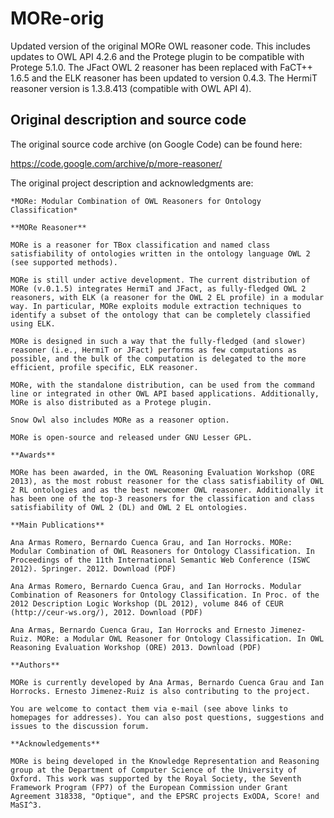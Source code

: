# MORe-orig
Updated version of the original MORe OWL reasoner code.  This includes updates to OWL API 4.2.6 and the Protege plugin to be compatible with Protege 5.1.0.  The JFact OWL 2 reasoner has been replaced with FaCT++ 1.6.5 and the ELK reasoner has been updated to version 0.4.3.  The HermiT reasoner version is 1.3.8.413 (compatible with OWL API 4). 

## Original description and source code

The original source code archive (on Google Code) can be found here:

https://code.google.com/archive/p/more-reasoner/

The original project description and acknowledgments are:
```
*MORe: Modular Combination of OWL Reasoners for Ontology Classification*

**MORe Reasoner**

MORe is a reasoner for TBox classification and named class satisfiability of ontologies written in the ontology language OWL 2 (see supported methods).

MORe is still under active development. The current distribution of MORe (v.0.1.5) integrates HermiT and JFact, as fully-fledged OWL 2 reasoners, with ELK (a reasoner for the OWL 2 EL profile) in a modular way. In particular, MORe exploits module extraction techniques to identify a subset of the ontology that can be completely classified using ELK.

MORe is designed in such a way that the fully-fledged (and slower) reasoner (i.e., HermiT or JFact) performs as few computations as possible, and the bulk of the computation is delegated to the more efficient, profile specific, ELK reasoner.

MORe, with the standalone distribution, can be used from the command line or integrated in other OWL API based applications. Additionally, MORe is also distributed as a Protege plugin.

Snow Owl also includes MORe as a reasoner option.

MORe is open-source and released under GNU Lesser GPL.

**Awards**

MORe has been awarded, in the OWL Reasoning Evaluation Workshop (ORE 2013), as the most robust reasoner for the class satisfiability of OWL 2 RL ontologies and as the best newcomer OWL reasoner. Additionally it has been one of the top-3 reasoners for the classification and class satisfiability of OWL 2 (DL) and OWL 2 EL ontologies.

**Main Publications**

Ana Armas Romero, Bernardo Cuenca Grau, and Ian Horrocks. MORe: Modular Combination of OWL Reasoners for Ontology Classification. In Proceedings of the 11th International Semantic Web Conference (ISWC 2012). Springer. 2012. Download (PDF)

Ana Armas Romero, Bernardo Cuenca Grau, and Ian Horrocks. Modular Combination of Reasoners for Ontology Classification. In Proc. of the 2012 Description Logic Workshop (DL 2012), volume 846 of CEUR (http://ceur-ws.org/), 2012. Download (PDF)

Ana Armas, Bernardo Cuenca Grau, Ian Horrocks and Ernesto Jimenez-Ruiz. MORe: a Modular OWL Reasoner for Ontology Classification. In OWL Reasoning Evaluation Workshop (ORE) 2013. Download (PDF)

**Authors**

MORe is currently developed by Ana Armas, Bernardo Cuenca Grau and Ian Horrocks. Ernesto Jimenez-Ruiz is also contributing to the project.

You are welcome to contact them via e-mail (see above links to homepages for addresses). You can also post questions, suggestions and issues to the discussion forum.

**Acknowledgements**

MORe is being developed in the Knowledge Representation and Reasoning group at the Department of Computer Science of the University of Oxford. This work was supported by the Royal Society, the Seventh Framework Program (FP7) of the European Commission under Grant Agreement 318338, "Optique", and the EPSRC projects ExODA, Score! and MaSI^3.
```